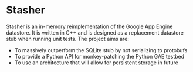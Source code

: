 # Stasher

Stasher is an in-memory reimplementation of the Google App Engine datastore. It is written in C++ and is designed as a replacement datastore stub when running unit tests. The project aims are:

 - To massively outperform the SQLite stub by not serializing to protobufs
 - To provide a Python API for monkey-patching the Python GAE testbed 
 - To use an architecture that will allow for persistent storage in future
